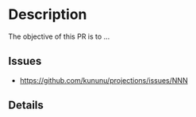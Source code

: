 <!-- Describe what you are trying to achieve with this PR -->
# Description

The objective of this PR is to ...

<!-- If applicable to bug/enhancement issue(s) use this section to add link(s), otherwise remove it -->
## Issues

- https://github.com/kununu/projections/issues/NNN

<!-- Add more details on your implementation -->
## Details
